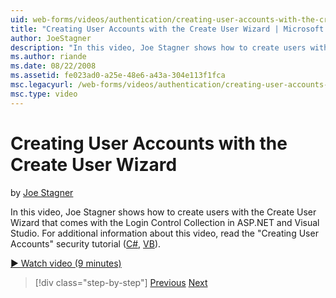 ```yaml
---
uid: web-forms/videos/authentication/creating-user-accounts-with-the-create-user-wizard
title: "Creating User Accounts with the Create User Wizard | Microsoft Docs"
author: JoeStagner
description: "In this video, Joe Stagner shows how to create users with the Create User Wizard that comes with the Login Control Collection in ASP.NET and Visual Studio. F..."
ms.author: riande
ms.date: 08/22/2008
ms.assetid: fe023ad0-a25e-48e6-a43a-304e113f1fca
msc.legacyurl: /web-forms/videos/authentication/creating-user-accounts-with-the-create-user-wizard
msc.type: video
---
```

Creating User Accounts with the Create User Wizard
====================
by [Joe Stagner](https://github.com/JoeStagner)

In this video, Joe Stagner shows how to create users with the Create User Wizard that comes with the Login Control Collection in ASP.NET and Visual Studio. For additional information about this video, read the "Creating User Accounts" security tutorial ([C#](../../overview/older-versions-security/membership/creating-user-accounts-cs.md), [VB](../../overview/older-versions-security/membership/creating-user-accounts-vb.md)).

[&#9654; Watch video (9 minutes)](https://channel9.msdn.com/Blogs/ASP-NET-Site-Videos/creating-user-accounts-with-the-create-user-wizard)

> [!div class="step-by-step"]
> [Previous](changing-membership-settings-in-the-default-membership-schema.md)
> [Next](creating-user-accounts-programmatically.md)
